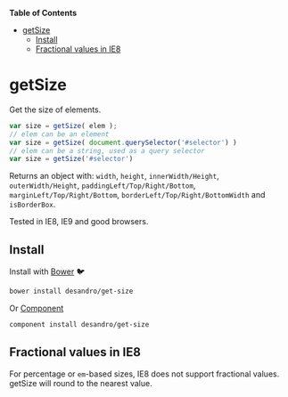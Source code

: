 <!-- START doctoc generated TOC please keep comment here to allow auto update -->
<!-- DON'T EDIT THIS SECTION, INSTEAD RE-RUN doctoc TO UPDATE -->
**Table of Contents**

- [getSize](#getsize)
  - [Install](#install)
  - [Fractional values in IE8](#fractional-values-in-ie8)

<!-- END doctoc generated TOC please keep comment here to allow auto update -->

# getSize

Get the size of elements.

``` js
var size = getSize( elem );
// elem can be an element
var size = getSize( document.querySelector('#selector') )
// elem can be a string, used as a query selector
var size = getSize('#selector')
```

Returns an object with:  `width`, `height`, `innerWidth/Height`, `outerWidth/Height`, `paddingLeft/Top/Right/Bottom`, `marginLeft/Top/Right/Bottom`, `borderLeft/Top/Right/BottomWidth` and `isBorderBox`.

Tested in IE8, IE9 and good browsers.

## Install

Install with [Bower](http://bower.io) :bird:

``` bash
bower install desandro/get-size
```

Or [Component](http://github.com/component/component)

``` bash
component install desandro/get-size
```

## Fractional values in IE8

For percentage or `em`-based sizes, IE8 does not support fractional values. getSize will round to the nearest value.

